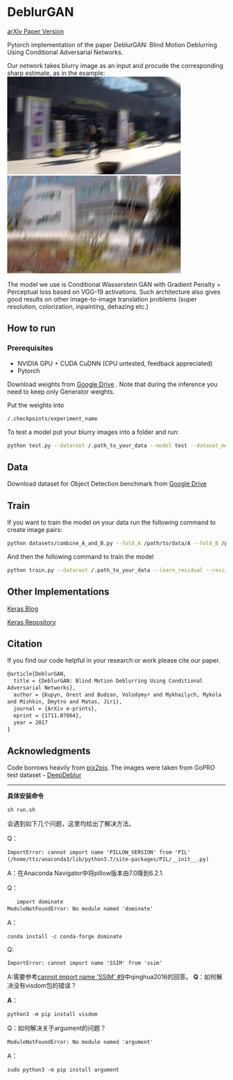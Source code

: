 # DeblurGAN
[arXiv Paper Version](https://arxiv.org/pdf/1711.07064.pdf)

Pytorch implementation of the paper DeblurGAN: Blind Motion Deblurring Using Conditional Adversarial Networks.

Our network takes blurry image as an input and procude the corresponding sharp estimate, as in the example:
<img src="images/animation3.gif" width="400px"/> <img src="images/animation4.gif" width="400px"/>


The model we use is Conditional Wasserstein GAN with Gradient Penalty + Perceptual loss based on VGG-19 activations. Such architecture also gives good results on other image-to-image translation problems (super resolution, colorization, inpainting, dehazing etc.)

## How to run

### Prerequisites
- NVIDIA GPU + CUDA CuDNN (CPU untested, feedback appreciated)
- Pytorch

Download weights from [Google Drive](https://drive.google.com/file/d/1liKzdjMRHZ-i5MWhC72EL7UZLNPj5_8Y/view?usp=sharing) . Note that during the inference you need to keep only Generator weights.

Put the weights into 
```bash
/.checkpoints/experiment_name
```
To test a model put your blurry images into a folder and run:
```bash
python test.py --dataroot /.path_to_your_data --model test --dataset_mode single --learn_residual
```
## Data
Download dataset for Object Detection benchmark from [Google Drive](https://drive.google.com/file/d/1CPMBmRj-jBDO2ax4CxkBs9iczIFrs8VA/view?usp=sharing)

## Train

If you want to train the model on your data run the following command to create image pairs:
```bash
python datasets/combine_A_and_B.py --fold_A /path/to/data/A --fold_B /path/to/data/B --fold_AB /path/to/data
```
And then the following command to train the model

```bash
python train.py --dataroot /.path_to_your_data --learn_residual --resize_or_crop crop --fineSize CROP_SIZE (we used 256)
```

## Other Implementations

[Keras Blog](https://blog.sicara.com/keras-generative-adversarial-networks-image-deblurring-45e3ab6977b5)

[Keras Repository](https://github.com/RaphaelMeudec/deblur-gan)



## Citation

If you find our code helpful in your research or work please cite our paper.

```
@article{DeblurGAN,
  title = {DeblurGAN: Blind Motion Deblurring Using Conditional Adversarial Networks},
  author = {Kupyn, Orest and Budzan, Volodymyr and Mykhailych, Mykola and Mishkin, Dmytro and Matas, Jiri},
  journal = {ArXiv e-prints},
  eprint = {1711.07064},
  year = 2017
}
```

## Acknowledgments
Code borrows heavily from [pix2pix](https://github.com/junyanz/pytorch-CycleGAN-and-pix2pix). The images were taken from GoPRO test dataset - [DeepDeblur](https://github.com/SeungjunNah/DeepDeblur_release)

***

**具体安装命令**

```shell
sh run.sh
```

会遇到如下几个问题，这里均给出了解决方法。

Q：

```shell
ImportError: cannot import name 'PILLOW_VERSION' from 'PIL' (/home/ttz/anaconda3/lib/python3.7/site-packages/PIL/__init__.py)
```

A：在Anaconda Navigator中将pillow版本由7.0降到6.2.1.

Q：

```shell
   import dominate
ModuleNotFoundError: No module named 'dominate'
```

A：
```shell
conda install -c conda-forge dominate
```

Q:
```shell
ImportError: cannot import name 'SSIM' from 'ssim' 
```
A:需要参考[cannot import name 'SSIM' #9](https://github.com/KupynOrest/DeblurGAN/issues/9)中qinghua2016的回答。
**Q**：如何解决没有visdom包的错误？

**A**：

```shell
python3 -m pip install visdom
```

Q：如何解决关于argument的问题？

```shell
ModuleNotFoundError: No module named 'argument'
```

A：

```
sudo python3 -m pip install argument
```



